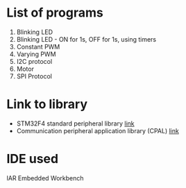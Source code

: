 # List of programs
1. Blinking LED
2. Blinking LED - ON for 1s, OFF for 1s, using timers
3. Constant PWM 
4. Varying PWM
5. I2C protocol
6. Motor
7. SPI Protocol

# Link to library
- STM32F4 standard peripheral library [link](https://www.st.com/en/embedded-software/stsw-stm32065.html)
- Communication peripheral application library (CPAL) [link](st.com/en/embedded-software/stsw-stm32127.html)

# IDE used
  IAR Embedded Workbench
